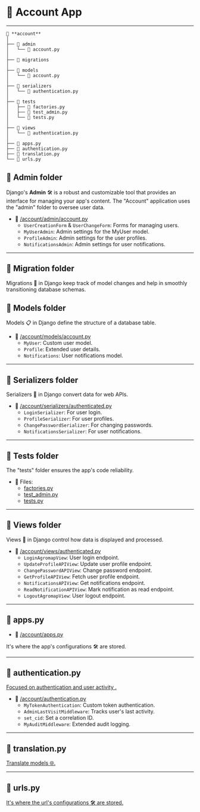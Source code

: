 # 📂 **Account App**

-----
```
📁 **account**
│
├── 📁 admin
│   └── 📄 account.py
│
├── 📁 migrations
│
├── 📁 models
│   └── 📄 account.py
│
├── 📁 serializers
│   └── 📄 authentication.py
│
├── 📁 tests
│   ├── 📄 factories.py
│   ├── 📄 test_admin.py
│   └── 📄 tests.py
│
├── 📁 views
│   └── 📄 authentication.py
│
├── 📄 apps.py
├── 📄 authentication.py
├── 📄 translation.py
└── 📄 urls.py
```

## 📁 **Admin folder**

Django's **Admin** 🛠 is a robust and customizable tool that provides an interface for managing your app's content. The "Account" application uses the "admin" folder to oversee user data.

- 📄 [/account/admin/account.py](/account/admin/account.py)
  - `UserCreationForm` & `UserChangeForm`: Forms for managing users.
  - `MyUserAdmin`:  Admin settings for the MyUser model.
  - `ProfileAdmin`: Admin settings for the user profiles.
  - `NotificationsAdmin`: Admin settings for user notifications.

---

## 📁 **Migration folder**

Migrations 🔄 in Django keep track of model changes and help in smoothly transitioning database schemas.

## 📁 **Models folder**

Models 📋 in Django define the structure of a database table.

- 📄 [/account/models/account.py](/account/models/account.py)
  - `MyUser`: Custom user model.
  - `Profile`: Extended user details.
  - `Notifications`: User notifications model.

---

## 📁 **Serializers folder**

Serializers 🔄 in Django convert data for web APIs.

- 📄 [/account/serializers/authenticated.py](/account/serializers/authenticated.py)
  - `LoginSerializer`: For user login.
  - `ProfileSerializer`: For user profiles.
  - `ChangePasswordSerializer`: For changing passwords.
  - `NotificationsSerializer`: For user notifications.

---

## 📁 **Tests folder**

The "tests" folder ensures the app's code reliability.

- 📄 Files:
  - [factories.py](/account/tests/factories.py)
  - [test_admin.py](/account/tests/test_admin.py)
  - [tests.py](/account/tests/tests.py)

---

## 📁 **Views folder**

Views 👀 in Django control how data is displayed and processed.

- 📄 [/account/views/authenticated.py](/account/views/authenticated.py)
  - `LoginAgromapView`: User login endpoint.
  - `UpdateProfileAPIView`: Update user profile endpoint.
  - `ChangePasswordAPIView`:  Change password endpoint.
  - `GetProfileAPIView`:  Fetch user profile endpoint.
  - `NotificationsAPIView`:  Get notifications endpoint.
  - `ReadNotificationAPIView`:  Mark notification as read endpoint.
  - `LogoutAgromapView`:  User logout endpoint.

---

## 📄 **apps.py**

- 📄 [/account/apps.py](/account/apps.py)

It's where the app's configurations 🛠️ are stored.

---

## 📄 **authentication.py**

[Focused on authentication and user activity .](/account/authentication.py)

- 📄 [/account/authentication.py](/account/authentication.py)
  - `MyTokenAuthentication`:  Custom token authentication.
  - `AdminLastVisitMiddleware`:  Tracks user's last activity.
  - `set_cid`:  Set a correlation ID.
  - `MyAuditMiddleware`:  Extended audit logging.

---

## 📄 **translation.py**

[Translate models 🌐.](/account/translation.py)

---

## 📄 **urls.py**

[It's where the url's configurations 🛠️ are stored.](/account/urls.py)
